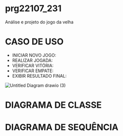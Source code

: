 # prg22107_231
Análise e projeto do jogo da velha

# CASO DE USO

- INICIAR NOVO JOGO:
- REALIZAR JOGADA:
- VERIFICAR VITÓRIA:
- VERIFICAR EMPATE:
- EXIBIR RESULTADO FINAL:

![Untitled Diagram drawio (3)](https://user-images.githubusercontent.com/92868328/224019536-fb3b963f-29c6-4b88-bf51-b81c7f00e950.png)

# DIAGRAMA DE CLASSE

# DIAGRAMA DE SEQUÊNCIA
